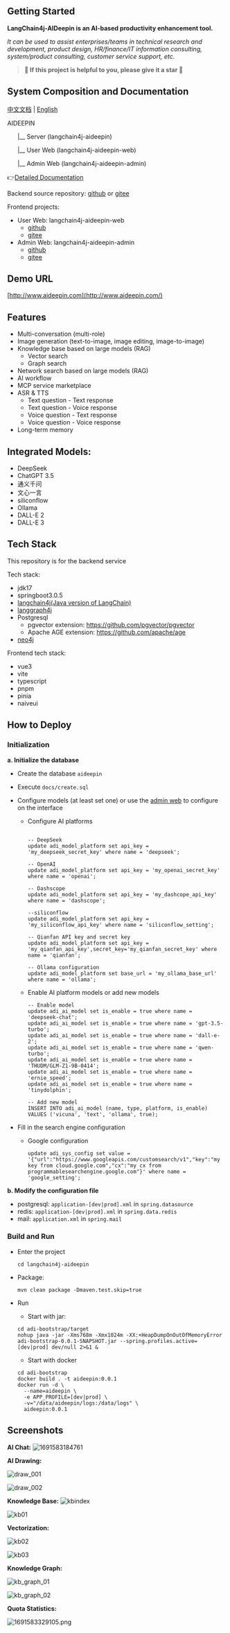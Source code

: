 ## Getting Started

**LangChain4j-AIDeepin is an AI-based productivity enhancement tool.**

*It can be used to assist enterprises/teams in technical research and development, product design, HR/finance/IT information consulting, system/product consulting, customer service support, etc.*

> **🌟 If this project is helpful to you, please give it a star 🌟**

## System Composition and Documentation

[中文文档](README.md) | [English](README_en.md)

AIDEEPIN

&nbsp;&nbsp;&nbsp;&nbsp;&nbsp;&nbsp;|__ Server (langchain4j-aideepin)

&nbsp;&nbsp;&nbsp;&nbsp;&nbsp;&nbsp;|__ User Web (langchain4j-aideepin-web)

&nbsp;&nbsp;&nbsp;&nbsp;&nbsp;&nbsp;|__ Admin Web (langchain4j-aideepin-admin)

👉[Detailed Documentation](https://github.com/moyangzhan/langchain4j-aideepin/wiki)

Backend source repository: [github](https://github.com/moyangzhan/langchain4j-aideepin) or [gitee](https://gitee.com/moyangzhan/langchain4j-aideepin)

Frontend projects:

* User Web: langchain4j-aideepin-web
    * [github](https://github.com/moyangzhan/langchain4j-aideepin-web)
    * [gitee](https://gitee.com/moyangzhan/langchain4j-aideepin-web)
* Admin Web: langchain4j-aideepin-admin
    * [github](https://github.com/moyangzhan/langchain4j-aideepin-admin)
    * [gitee](https://gitee.com/moyangzhan/langchain4j-aideepin-admin)

## Demo URL

[http://www.aideepin.com](http://www.aideepin.com/)

## Features

* Multi-conversation (multi-role)
* Image generation (text-to-image, image editing, image-to-image)
* Knowledge base based on large models (RAG)
  * Vector search
  * Graph search
* Network search based on large models (RAG)
* AI workflow
* MCP service marketplace
* ASR & TTS
  * Text question - Text response
  * Text question - Voice response
  * Voice question - Text response
  * Voice question - Voice response
* Long-term memory

## Integrated Models:

* DeepSeek
* ChatGPT 3.5
* 通义千问
* 文心一言
* siliconflow
* Ollama
* DALL-E 2
* DALL-E 3

## Tech Stack

This repository is for the backend service

Tech stack:

* jdk17
* springboot3.0.5
* [langchain4j(Java version of LangChain)](https://github.com/langchain4j/langchain4j)
* [langgraph4j](https://github.com/bsorrentino/langgraph4j)
* Postgresql
    * pgvector extension: https://github.com/pgvector/pgvector
    * Apache AGE extension: https://github.com/apache/age
* [neo4j](https://neo4j.com/deployment-center/)

Frontend tech stack:

* vue3
* vite
* typescript
* pnpm
* pinia
* naiveui

## How to Deploy

### Initialization

**a. Initialize the database**

* Create the database `aideepin`
* Execute `docs/create.sql`
* Configure models (at least set one) or use the [admin web](https://github.com/moyangzhan/langchain4j-aideepin-admin) to configure on the interface

    * Configure AI platforms
      ```plaintext

      -- DeepSeek
      update adi_model_platform set api_key = 'my_deepseek_secret_key' where name = 'deepseek';

      -- OpenAI
      update adi_model_platform set api_key = 'my_openai_secret_key' where name = 'openai';
  
      -- Dashscope
      update adi_model_platform set api_key = 'my_dashcope_api_key' where name = 'dashscope';

      --siliconflow
      update adi_model_platform set api_key = 'my_siliconflow_api_key' where name = 'siliconflow_setting';
  
      -- Qianfan API key and secret key
      update adi_model_platform set api_key = 'my_qianfan_api_key',secret_key='my_qianfan_secret_key' where name = 'qianfan';
  
      -- Ollama configuration
      update adi_model_platform set base_url = 'my_ollama_base_url' where name = 'ollama';
      ```
    * Enable AI platform models or add new models
      ```
      -- Enable model
      update adi_ai_model set is_enable = true where name = 'deepseek-chat';
      update adi_ai_model set is_enable = true where name = 'gpt-3.5-turbo';
      update adi_ai_model set is_enable = true where name = 'dall-e-2';
      update adi_ai_model set is_enable = true where name = 'qwen-turbo';
      update adi_ai_model set is_enable = true where name = 'THUDM/GLM-Z1-9B-0414';
      update adi_ai_model set is_enable = true where name = 'ernie_speed';
      update adi_ai_model set is_enable = true where name = 'tinydolphin';
  
      -- Add new model
      INSERT INTO adi_ai_model (name, type, platform, is_enable) VALUES ('vicuna', 'text', 'ollama', true);
      ```
* Fill in the search engine configuration

    * Google configuration
      ```
      update adi_sys_config set value = '{"url":"https://www.googleapis.com/customsearch/v1","key":"my key from cloud.google.com","cx":"my cx from programmablesearchengine.google.com"}' where name = 'google_setting';
      ```

**b. Modify the configuration file**

* postgresql: `application-[dev|prod].xml` in `spring.datasource`
* redis: `application-[dev|prod].xml` in `spring.data.redis`
* mail: `application.xml` in `spring.mail`

### Build and Run

* Enter the project

  ```plaintext
  cd langchain4j-aideepin
  ```
* Package:

  ```
  mvn clean package -Dmaven.test.skip=true
  ```
* Run

    * Start with jar:

  ```plaintext
  cd adi-bootstrap/target
  nohup java -jar -Xms768m -Xmx1024m -XX:+HeapDumpOnOutOfMemoryError adi-bootstrap-0.0.1-SNAPSHOT.jar --spring.profiles.active=[dev|prod] dev/null 2>&1 &
  ```

    * Start with docker

  ```plaintext
  cd adi-bootstrap
  docker build . -t aideepin:0.0.1
  docker run -d \
    --name=aideepin \
    -e APP_PROFILE=[dev|prod] \
    -v="/data/aideepin/logs:/data/logs" \
    aideepin:0.0.1
  ```

## Screenshots

**AI Chat:**
![1691583184761](image/README/1691583184761.png)

**AI Drawing:**

![draw_001](image/README/draw_001.png "AI Drawing")

![draw_002](image/README/draw_002.png "AI Drawing")

**Knowledge Base:**
![kbindex](image/README/kbidx.png)

![kb01](image/README/kb01.png)

**Vectorization:**

![kb02](image/README/kb02.png)

![kb03](image/README/kb03.png)

**Knowledge Graph:**

![kb_graph_01](image/README/kb_graph_01.png)

![kb_graph_02](image/README/kb_graph_02.png)

**Quota Statistics:**

![1691583329105.png](image%2FREADME%2F1691583329105.png)